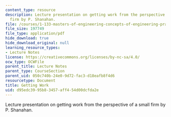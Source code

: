 ```yaml
---
content_type: resource
description: Lecture presentation on getting work from the perspective of a small
  firm by P. Shanahan.
file: /courses/1-133-masters-of-engineering-concepts-of-engineering-practice-fall-2007/d95edc3995b83457aff454d00dcfda2e_lec_04_ps.pdf
file_size: 197749
file_type: application/pdf
hide_download: true
hide_download_original: null
learning_resource_types:
- Lecture Notes
license: https://creativecommons.org/licenses/by-nc-sa/4.0/
ocw_type: OCWFile
parent_title: Lecture Notes
parent_type: CourseSection
parent_uid: 050c740b-24e0-9d72-fac3-d18eafb8f4d6
resourcetype: Document
title: Getting Work
uid: d95edc39-95b8-3457-aff4-54d00dcfda2e
---
```

Lecture presentation on getting work from the perspective of a small firm by P. Shanahan.